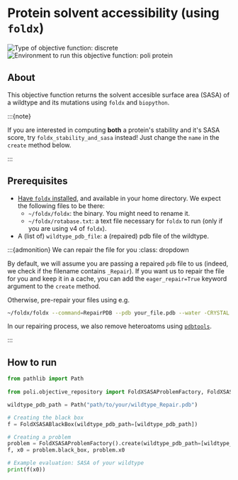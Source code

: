 # Protein solvent accessibility (using `foldx`)
![Type of objective function: discrete](https://img.shields.io/badge/Type-discrete_inputs-blue)
![Environment to run this objective function: poli protein](https://img.shields.io/badge/Environment-poli____protein-teal
)

## About

This objective function returns the solvent accesible surface area (SASA) of a wildtype and its mutations using `foldx` and `biopython`.

:::{note}

If you are interested in computing **both** a protein's stability and it's SASA score, try `foldx_stability_and_sasa` instead! Just change the `name` in the `create` method below.

:::

## Prerequisites

- [Have `foldx` installed](../../understanding_foldx/00-installing-foldx.md), and available in your home directory. We expect the following files to be there:
  - `~/foldx/foldx`: the binary. You might need to rename it.
  - `~/foldx/rotabase.txt`: a text file necessary for `foldx` to run (only if you are using v4 of `foldx`).
- A (list of) `wildtype_pdb_file`: a (repaired) pdb file of the wildtype.

:::{admonition} We can repair the file for you
:class: dropdown

By default, we will assume you are passing a repaired `pdb` file to us (indeed, we check if the filename contains `_Repair`). If you want us to repair the file for you and keep it in a cache, you can add the `eager_repair=True` keyword argument to the `create` method.

Otherwise, pre-repair your files using e.g.

```bash
~/foldx/foldx --command=RepairPDB --pdb your_file.pdb --water -CRYSTAL --pH 7.0
```

In our repairing process, we also remove heteroatoms using [`pdbtools`](https://www.bonvinlab.org/pdb-tools/).

:::

## How to run

```python
from pathlib import Path
    
from poli.objective_repository import FoldXSASAProblemFactory, FoldXSASABlackBox

wildtype_pdb_path = Path("path/to/your/wildtype_Repair.pdb")

# Creating the black box
f = FoldXSASABlackBox(wildtype_pdb_path=[wildtype_pdb_path])

# Creating a problem
problem = FoldXSASAProblemFactory().create(wildtype_pdb_path=[wildtype_pdb_path])
f, x0 = problem.black_box, problem.x0

# Example evaluation: SASA of your wildtype
print(f(x0))
```
